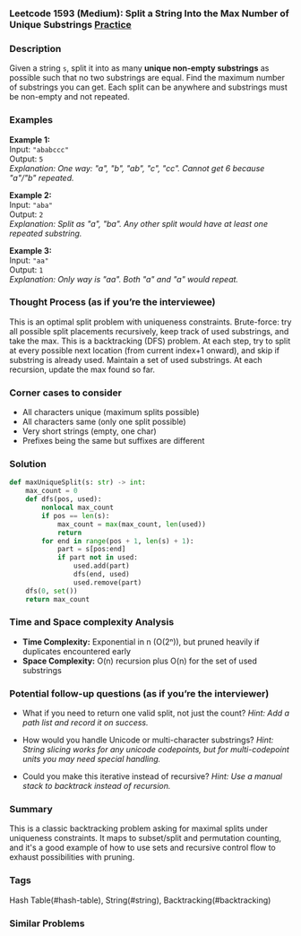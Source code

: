 ### Leetcode 1593 (Medium): Split a String Into the Max Number of Unique Substrings [Practice](https://leetcode.com/problems/split-a-string-into-the-max-number-of-unique-substrings)

### Description  
Given a string `s`, split it into as many **unique non-empty substrings** as possible such that no two substrings are equal. Find the maximum number of substrings you can get. Each split can be anywhere and substrings must be non-empty and not repeated.

### Examples  
**Example 1:**  
Input: `"ababccc"`  
Output: `5`  
*Explanation: One way: "a", "b", "ab", "c", "cc". Cannot get 6 because "a"/"b" repeated.*

**Example 2:**  
Input: `"aba"`  
Output: `2`  
*Explanation: Split as "a", "ba". Any other split would have at least one repeated substring.*

**Example 3:**  
Input: `"aa"`  
Output: `1`  
*Explanation: Only way is "aa". Both "a" and "a" would repeat.*

### Thought Process (as if you’re the interviewee)  
This is an optimal split problem with uniqueness constraints. Brute-force: try all possible split placements recursively, keep track of used substrings, and take the max. This is a backtracking (DFS) problem. At each step, try to split at every possible next location (from current index+1 onward), and skip if substring is already used. Maintain a set of used substrings. At each recursion, update the max found so far.

### Corner cases to consider  
- All characters unique (maximum splits possible)
- All characters same (only one split possible)
- Very short strings (empty, one char)
- Prefixes being the same but suffixes are different

### Solution

```python
def maxUniqueSplit(s: str) -> int:
    max_count = 0
    def dfs(pos, used):
        nonlocal max_count
        if pos == len(s):
            max_count = max(max_count, len(used))
            return
        for end in range(pos + 1, len(s) + 1):
            part = s[pos:end]
            if part not in used:
                used.add(part)
                dfs(end, used)
                used.remove(part)
    dfs(0, set())
    return max_count
```

### Time and Space complexity Analysis  
- **Time Complexity:** Exponential in n (O(2ⁿ)), but pruned heavily if duplicates encountered early
- **Space Complexity:** O(n) recursion plus O(n) for the set of used substrings

### Potential follow-up questions (as if you’re the interviewer)  
- What if you need to return one valid split, not just the count?
  *Hint: Add a path list and record it on success.*

- How would you handle Unicode or multi-character substrings?
  *Hint: String slicing works for any unicode codepoints, but for multi-codepoint units you may need special handling.*

- Could you make this iterative instead of recursive?
  *Hint: Use a manual stack to backtrack instead of recursion.*

### Summary
This is a classic backtracking problem asking for maximal splits under uniqueness constraints. It maps to subset/split and permutation counting, and it's a good example of how to use sets and recursive control flow to exhaust possibilities with pruning.

### Tags
Hash Table(#hash-table), String(#string), Backtracking(#backtracking)

### Similar Problems

